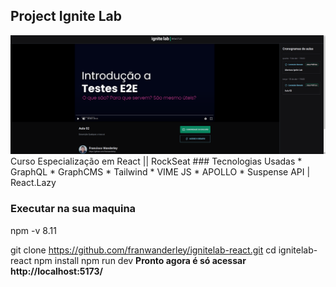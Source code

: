 ## Project Ignite Lab
<img src="https://github.com/franwanderley/ignitelab-react/blob/master/screen.png" alt="Prints do Ecoleta">
Curso Especialização em React || RockSeat
### Tecnologias Usadas
* GraphQL
* GraphCMS
* Tailwind
* VIME JS
* APOLLO
* Suspense API | React.Lazy

### Executar na sua maquina
npm -v 8.11

git clone https://github.com/franwanderley/ignitelab-react.git
cd ignitelab-react
npm install
npm run dev
<b>Pronto agora é só acessar http://localhost:5173/</b>


